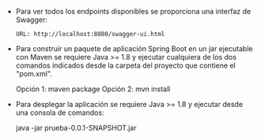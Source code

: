 -	Para ver todos los endpoints disponibles se proporciona una interfaz de Swagger:
	
		URL: http://localhost:8080/swagger-ui.html

-	Para construir un paquete de aplicación Spring Boot en un jar ejecutable con Maven se requiere Java >= 1.8 y ejecutar cualquiera de los dos comandos indicados desde la carpeta del proyecto que contiene el "pom.xml".

	Opción 1: maven package
	Opción 2: mvn install


-	Para desplegar la aplicación se requiere Java >= 1.8 y ejecutar desde una consola de comandos:

	java -jar prueba-0.0.1-SNAPSHOT.jar